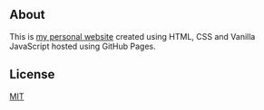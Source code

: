 ## About
This is [my personal website](https://kimlim.net) created using HTML, CSS and Vanilla JavaScript hosted using GitHub Pages.

## License
[MIT](https://github.com/kimlimjustin/kimlimjustin.github.io/blob/master/LICENSE)
